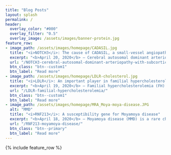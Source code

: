 ```yaml
---
title: "Blog Posts"
layout: splash
permalink: /
header:
  overlay_color: "#000"
  overlay_filter: "0.5"
  overlay_image: /assets/images/banner-protein.jpg
feature_row:
- image_path: /assets/images/homepage/CADASIL.jpg
  title: "<i>NOTCH3</i>: The cause of CADASIL, a small-vessel angiopathy"
  excerpt: "<b>April 20, 2020</b> – Cerebral autosomal dominant arteriopathy with subcortical infarcts and leukoencephalopathy (CADASIL) is a rare hereditary small-vessel angiopathy..."
  url: "/NOTCH3-cerebral-autosomal-dominant-arteriopathy-with-subcortical-infarcts-and-leukoencephalopathy/"
  btn_class: "btn--custom1"
  btn_label: "Read more"
- image_path: /assets/images/homepage/LDLR-cholesterol.jpg
  title: "<i>LDLR</i>: An important player in familial hypercholesterolemia"
  excerpt: "<b>April 19, 2020</b> – Familial hypercholesterolemia (FH) is an lipoprotein metabolism genetic disorder characterized by severely elevated plasma cholesterol levels..."
  url: "/LDLR-familial-hypercholesterolemia/"
  btn_class: "btn--custom1"
  btn_label: "Read more"
- image_path: /assets/images/homepage/MRA_Moya-moya-disease.JPG
  alt: "MMD"
  title: "<i>RNF213</i>: A susceptibility gene for Moyamoya disease"
  excerpt: "<b>April 18, 2020</b> – Moyamoya disease (MMD) is a rare chronic occlusive cerebrovascular disease characterized by the progressive stenosis of the arteries of the Circle of Willis..."
  url: "/RNF213-moyamoya-disease/"
  btn_class: "btn--primary"
  btn_label: "Read more"
---
```

{% include feature_row %}
